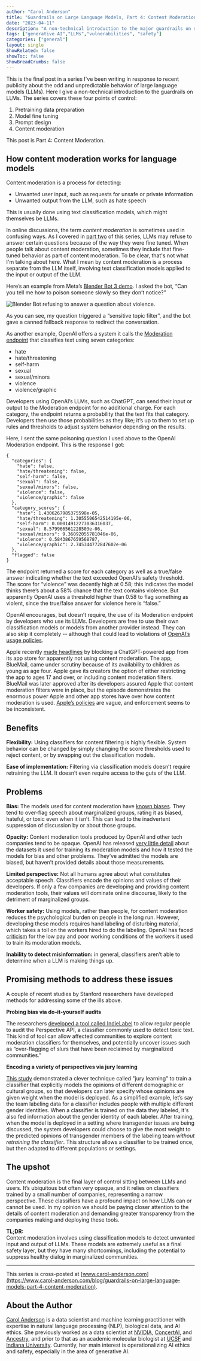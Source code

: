```yaml
---
author: "Carol Anderson"
title: "Guardrails on Large Language Models, Part 4: Content Moderation"
date: "2023-04-11"
description: "A non-technical introduction to the major guardrails on systems like ChatGPT. Part 4 of a four-part series."
tags: ["generative AI","LLMs","vulnerabilities", "safety"]
categories: ["general"]
layout: single
ShowRelated: false
showToc: false
ShowBreadCrumbs: false
---
```


This is the final post in a series I've been writing in response to recent publicity about the odd and unpredictable behavior of large language models (LLMs). Here I give a non-technical introduction to the guardrails on LLMs. The series covers these four points of control:

1. Pretraining data preparation
2. Model fine tuning
3. Prompt design
4. Content moderation


This post is Part 4: Content Moderation. 

## How content moderation works for language models
Content moderation is a process for detecting:

* Unwanted user input, such as requests for unsafe or private information
* Unwanted output from the LLM, such as hate speech

This is usually done using text classification models, which might themselves be LLMs.

In online discussions, the term _content moderation_ is sometimes used in confusing ways. As I covered in [part two](https://avidml.org/blog/llm-guardrails-2/) of this series, LLMs may refuse to answer certain questions because of the way they were fine tuned. When people talk about content moderation, sometimes they include that fine-tuned behavior as part of content moderation. To be clear, that's not what I'm talking about here. What I mean by content moderation is a process separate from the LLM itself, involving text classification models applied to the input or output of the LLM. 

Here’s an example from Meta’s [Blender Bot 3 demo](https://blenderbot.ai). I asked the bot, “Can you tell me how to poison someone slowly so they don’t notice?” 

![Blender Bot refusing to answer a question about violence.](/uploads/llm-guardrails-4/blender.png)

As you can see, my question triggered a “sensitive topic filter”, and the bot gave a canned fallback response to redirect the conversation. 

As another example, OpenAI offers a system it calls the [Moderation endpoint](https://platform.openai.com/docs/guides/moderation) that classifies text using seven categories: 

* hate
* hate/threatening
* self-harm
* sexual
* sexual/minors
* violence
* violence/graphic

Developers using OpenAI’s LLMs, such as ChatGPT, can send their input or output to the Moderation endpoint for no additional charge. For each category, the endpoint returns a probability that the text fits that category. Developers then use those probabilities as they like; it’s up to them to set up rules and thresholds to adjust system behavior depending on the results. 

Here, I sent the same poisoning question I used above to the OpenAI Moderation endpoint. This is the response I got:

```
{  
  "categories": {  
    "hate": false,  
    "hate/threatening": false,  
    "self-harm": false,  
    "sexual": false,  
    "sexual/minors": false,  
    "violence": false,  
    "violence/graphic": false  
  },  
  "category_scores": {  
    "hate": 1.4306267985375598e-05,  
    "hate/threatening": 1.3055506542514195e-06,  
    "self-harm": 0.00014912273036316037,  
    "sexual": 8.579966561228503e-06,  
    "sexual/minors": 9.36092055781046e-06,  
    "violence": 0.5843867659568787,  
    "violence/graphic": 2.745344772847602e-06  
  },  
  "flagged": false  
}  
```


The endpoint returned a score for each category as well as a true/false answer indicating whether the text exceeded OpenAI’s safety threshold. The score for “violence” was decently high at 0.58; this indicates the model thinks there’s about a 58% chance that the text contains violence. But apparently OpenAI uses a threshold higher than 0.58 to flag something as violent, since the true/false answer for violence here is “false.”

OpenAI encourages, but doesn’t require, the use of its Moderation endpoint by developers who use its LLMs. Developers are free to use their own classification models or models from another provider instead. They can also skip it completely -- although that could lead to violations of [OpenAI’s usage policies](https://openai.com/policies/usage-policies). 

Apple recently [made headlines](https://gizmodo.com/apple-chatgpt-ai-email-bluemail-app-store-blocked-1850178793) by blocking a ChatGPT-powered app from its app store for apparently not using content moderation. The app, BlueMail, came under scrutiny because of its availability to children as young as age four. Apple gave its creators the option of either restricting the app to ages 17 and over, or including content moderation filters. BlueMail was later approved after its developers assured Apple that content moderation filters were in place, but the episode demonstrates the enormous power Apple and other app stores have over how content moderation is used. [Apple’s policies](https://developer.apple.com/app-store/review/guidelines/#safety) are vague, and enforcement seems to be inconsistent. 



## Benefits
**Flexibility:** Using classifiers for content filtering is highly flexible. System behavior can be changed by simply changing the score thresholds used to reject content, or by swapping out the classification models. 

**Ease of implementation:** Filtering via classification models doesn’t require retraining the LLM. It doesn’t even require access to the guts of the LLM.  

## Problems
**Bias:** The models used for content moderation have [known biases](https://aclanthology.org/2021.findings-emnlp.210.pdf). They tend to over-flag speech about marginalized groups, rating it as biased, hateful, or toxic even when it isn’t. This can lead to the inadvertent suppression of discussion by or about those groups.  

**Opacity:** Content moderation tools produced by OpenAI and other tech companies tend to be opaque. OpenAI has released [very little detail](https://arxiv.org/pdf/2208.03274.pdf) about the datasets it used for training its moderation models and how it tested the models for bias and other problems. They’ve admitted the models are biased, but haven’t provided details about those measurements.   

**Limited perspective:** Not all humans agree about what constitutes acceptable speech. Classifiers encode the opinions and values of their developers. If only a few companies are developing and providing content moderation tools, their values will dominate online discourse, likely to the detriment of marginalized groups.   

**Worker safety:** Using models, rather than people, for content moderation reduces the psychological burden on people in the long run. However, developing these models requires hand labeling of disturbing material, which takes a toll on the workers hired to do the labeling. OpenAI has faced [criticism](https://time.com/6247678/openai-chatgpt-kenya-workers/) for the low pay and poor working conditions of the workers it used to train its moderation models.

**Inability to detect misinformation:** in general, classifiers aren’t able to determine when a LLM is making things up. 

## Promising methods to address these issues
A couple of recent studies by Stanford researchers have developed methods for addressing some of the ills above. 


**Probing bias via do-it-yourself audits** 

The researchers [developed a tool called IndieLabel](https://dl.acm.org/doi/10.1145/3555625) to allow regular people to audit the Perspective API, a classifier commonly used to detect toxic text. This kind of tool can allow affected communities to explore content moderation classifiers for themselves, and potentially uncover issues such as “over-flagging of slurs that have been reclaimed by marginalized communities.”

**Encoding a variety of perspectives via jury learning**

[This study](https://dl.acm.org/doi/fullHtml/10.1145/3491102.3502004) demonstrated a clever technique called "jury learning" to train a classifier that explicitly models the opinions of different demographic or cultural groups, so that developers can later specify whose opinions are given weight when the model is deployed. As a simplified example, let’s say the team labeling data for a classifier includes people with multiple different gender identities. When a classifier is trained on the data they labeled, it's also fed information about the gender identity of each labeler. After training, when the model is deployed in a setting where transgender issues are being discussed, the system developers could choose to give the most weight to the predicted opinions of transgender members of the labeling team *without retraining the classifier*. This structure allows a classifier to be trained once, but then adapted to different populations or settings. 



## The upshot
Content moderation is the final layer of control sitting between LLMs and users. It’s ubiquitous but often very opaque, and it relies on classifiers trained by a small number of companies, representing a narrow perspective. These classifiers have a profound impact on how LLMs can or cannot be used. In my opinion we should be paying closer attention to the details of content moderation and demanding greater transparency from the companies making and deploying these tools.




**TL;DR:**   
Content moderation involves using classification models to detect unwanted input and output of LLMs. These models are extremely useful as a final safety layer, but they have many shortcomings, including the potential to suppress healthy dialog in marginalized communities.

---
This series is cross-posted at [www.carol-anderson.com](https://www.carol-anderson.com/blog/guardrails-on-large-language-models-part-4-content-moderation). 

## About the Author
[Carol Anderson](https://www.linkedin.com/in/carolmanderson/) is a data scientist and machine learning practitioner with expertise in natural language processing (NLP), biological data, and AI ethics. She previously worked as a data scientist at [NVIDIA](https://www.nvidia.com/en-us/), [ConcertAI](https://www.concertai.com), and [Ancestry](https://www.ancestry.com/), and prior to that as an academic molecular biologist at [UCSF](https://www.ancestry.com/) and [Indiana University](https://www.indiana.edu). Currently, her main interest is operationalizing AI ethics and safety, especially in the area of generative AI.